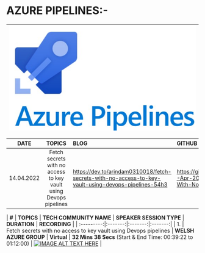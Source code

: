 # AZURE PIPELINES:-

| <img src="../Images/03-Azure-Pipelines.jpg" alt="Azure-Pipelines"> |
| --------- |

| __DATE__ | __TOPICS__ | __BLOG__ | __GITHUB__ |
|:---------:|:---------:|:-------|:-------|
| 14.04.2022 | Fetch secrets with no access to key vault using Devops pipelines | https://dev.to/arindam0310018/fetch-secrets-with-no-access-to-key-vault-using-devops-pipelines-54h3 | https://github.com/arindam0310018/14-Apr-2022-DevOps__Fetch-Secrets-With-No-Access-To-KeyVault | 


 | __#__ | __TOPICS__ | __TECH COMMUNITY NAME__ | __SPEAKER SESSION TYPE__ | __DURATION__ | __RECORDING__ |
 | :---------:|:-------:|:-------:|:-------:|
 | 1. | Fetch secrets with no access to key vault using Devops pipelines | __WELSH AZURE GROUP__ | __Virtual__ | __32 Mins 38 Secs__ (Start & End Time: 00:39:22 to 01:12:00) | [![IMAGE ALT TEXT HERE](https://img.youtube.com/vi/um_6WtIBSA8/0.jpg)](https://www.youtube.com/watch?v=um_6WtIBSA8) |
